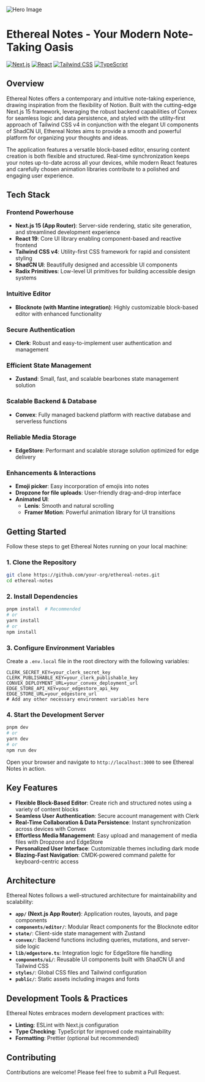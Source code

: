 ![Hero Image](./public/hero.png)

# Ethereal Notes - Your Modern Note-Taking Oasis

[![Next.js](https://img.shields.io/badge/Next.js%2015-000000?style=for-the-badge&logo=next.js&logoColor=white)](https://nextjs.org/)
[![React](https://img.shields.io/badge/React%2019-61DAFB?style=for-the-badge&logo=react&logoColor=black)](https://reactjs.org/)
[![Tailwind CSS](https://img.shields.io/badge/Tailwind%20CSS%20v4-38B2AC?style=for-the-badge&logo=tailwind-css&logoColor=white)](https://tailwindcss.com/)
[![TypeScript](https://img.shields.io/badge/TypeScript-3178C6?style=for-the-badge&logo=typescript&logoColor=white)](https://www.typescriptlang.org/)

## Overview

Ethereal Notes offers a contemporary and intuitive note-taking experience, drawing inspiration from the flexibility of Notion. Built with the cutting-edge Next.js 15 framework, leveraging the robust backend capabilities of Convex for seamless logic and data persistence, and styled with the utility-first approach of Tailwind CSS v4 in conjunction with the elegant UI components of ShadCN UI, Ethereal Notes aims to provide a smooth and powerful platform for organizing your thoughts and ideas.

The application features a versatile block-based editor, ensuring content creation is both flexible and structured. Real-time synchronization keeps your notes up-to-date across all your devices, while modern React features and carefully chosen animation libraries contribute to a polished and engaging user experience.

##  Tech Stack

### Frontend Powerhouse
- **Next.js 15 (App Router)**: Server-side rendering, static site generation, and streamlined development experience
- **React 19**: Core UI library enabling component-based and reactive frontend
- **Tailwind CSS v4**: Utility-first CSS framework for rapid and consistent styling
- **ShadCN UI**: Beautifully designed and accessible UI components
- **Radix Primitives**: Low-level UI primitives for building accessible design systems

### Intuitive Editor
- **Blocknote (with Mantine integration)**: Highly customizable block-based editor with enhanced functionality

### Secure Authentication
- **Clerk**: Robust and easy-to-implement user authentication and management

### Efficient State Management
- **Zustand**: Small, fast, and scalable bearbones state management solution

### Scalable Backend & Database
- **Convex**: Fully managed backend platform with reactive database and serverless functions

### Reliable Media Storage
- **EdgeStore**: Performant and scalable storage solution optimized for edge delivery

### Enhancements & Interactions
- **Emoji picker**: Easy incorporation of emojis into notes
- **Dropzone for file uploads**: User-friendly drag-and-drop interface
- **Animated UI**:
  - **Lenis**: Smooth and natural scrolling
  - **Framer Motion**: Powerful animation library for UI transitions

##  Getting Started

Follow these steps to get Ethereal Notes running on your local machine:

### 1. Clone the Repository

```bash
git clone https://github.com/your-org/ethereal-notes.git
cd ethereal-notes
```

### 2. Install Dependencies

```bash
pnpm install  # Recommended
# or
yarn install
# or
npm install
```

### 3. Configure Environment Variables

Create a `.env.local` file in the root directory with the following variables:

```
CLERK_SECRET_KEY=your_clerk_secret_key
CLERK_PUBLISHABLE_KEY=your_clerk_publishable_key
CONVEX_DEPLOYMENT_URL=your_convex_deployment_url
EDGE_STORE_API_KEY=your_edgestore_api_key
EDGE_STORE_URL=your_edgestore_url
# Add any other necessary environment variables here
```

### 4. Start the Development Server

```bash
pnpm dev
# or
yarn dev
# or
npm run dev
```

Open your browser and navigate to `http://localhost:3000` to see Ethereal Notes in action.

##  Key Features

- **Flexible Block-Based Editor**: Create rich and structured notes using a variety of content blocks
- **Seamless User Authentication**: Secure account management with Clerk
- **Real-Time Collaboration & Data Persistence**: Instant synchronization across devices with Convex
- **Effortless Media Management**: Easy upload and management of media files with Dropzone and EdgeStore
- **Personalized User Interface**: Customizable themes including dark mode
- **Blazing-Fast Navigation**: CMDK-powered command palette for keyboard-centric access

##  Architecture

Ethereal Notes follows a well-structured architecture for maintainability and scalability:

- **`app/` (Next.js App Router)**: Application routes, layouts, and page components
- **`components/editor/`**: Modular React components for the Blocknote editor
- **`state/`**: Client-side state management with Zustand
- **`convex/`**: Backend functions including queries, mutations, and server-side logic
- **`lib/edgestore.ts`**: Integration logic for EdgeStore file handling
- **`components/ui/`**: Reusable UI components built with ShadCN UI and Tailwind CSS
- **`styles/`**: Global CSS files and Tailwind configuration
- **`public/`**: Static assets including images and fonts

##  Development Tools & Practices

Ethereal Notes embraces modern development practices with:

- **Linting**: ESLint with Next.js configuration
- **Type Checking**: TypeScript for improved code maintainability
- **Formatting**: Prettier (optional but recommended)



##  Contributing

Contributions are welcome! Please feel free to submit a Pull Request.
